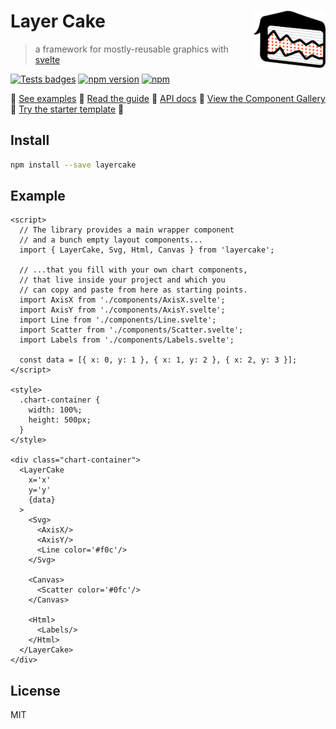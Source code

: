 Layer Cake  [<img src="https://raw.githubusercontent.com/mhkeller/layercake.graphics/main/static/layercake-logo-500x400.png" width="115" align="right" alt="layercake-logo">](https://mhkeller.github.io/layercake)
===

> a framework for mostly-reusable graphics with [svelte](https://github.com/sveltejs/svelte)

[![Tests badges](https://github.com/mhkeller/layercake/actions/workflows/node.js.yml/badge.svg)](https://github.com/mhkeller/layercake/actions/workflows/node.js.yml) [![npm version](https://img.shields.io/npm/v/layercake.svg)](https://npmjs.org/package/layercake) [![npm](https://img.shields.io/npm/dm/layercake.svg)](https://www.npmjs.com/package/layercake)

 🍰 [See examples](https://layercake.graphics)
 🍰 [Read the guide](https://layercake.graphics/guide)
 🍰 [API docs](https://layercake.graphics/guide#layercake-props)
 🍰 [View the Component Gallery](https://layercake.graphics/components)
 🍰 [Try the starter template](https://github.com/mhkeller/layercake-template)
 🍰

## Install

```sh
npm install --save layercake
```

## Example

```svelte
<script>
  // The library provides a main wrapper component
  // and a bunch empty layout components...
  import { LayerCake, Svg, Html, Canvas } from 'layercake';

  // ...that you fill with your own chart components,
  // that live inside your project and which you
  // can copy and paste from here as starting points.
  import AxisX from './components/AxisX.svelte';
  import AxisY from './components/AxisY.svelte';
  import Line from './components/Line.svelte';
  import Scatter from './components/Scatter.svelte';
  import Labels from './components/Labels.svelte';

  const data = [{ x: 0, y: 1 }, { x: 1, y: 2 }, { x: 2, y: 3 }];
</script>

<style>
  .chart-container {
    width: 100%;
    height: 500px;
  }
</style>

<div class="chart-container">
  <LayerCake
    x='x'
    y='y'
    {data}
  >
    <Svg>
      <AxisX/>
      <AxisY/>
      <Line color='#f0c'/>
    </Svg>

    <Canvas>
      <Scatter color='#0fc'/>
    </Canvas>

    <Html>
      <Labels/>
    </Html>
  </LayerCake>
</div>
```

## License

MIT
